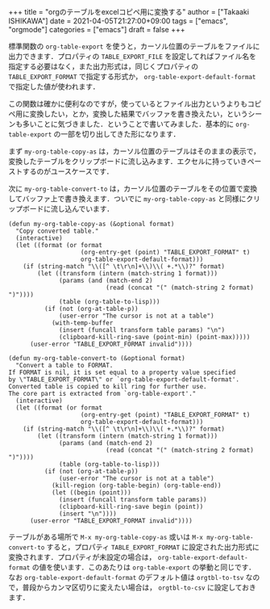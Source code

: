 +++
title = "orgのテーブルをexcelコピペ用に変換する"
author = ["Takaaki ISHIKAWA"]
date = 2021-04-05T21:27:00+09:00
tags = ["emacs", "orgmode"]
categories = ["emacs"]
draft = false
+++

標準関数の `org-table-export` を使うと，カーソル位置のテーブルをファイルに出力できます．プロパティの `TABLE_EXPORT_FILE` を設定してればファイル名を指定する必要はなく，また出力形式は，同じくプロパティの `TABLE_EXPORT_FORMAT` で指定する形式か， `org-table-export-default-format` で指定した値が使われます．

この関数は確かに便利なのですが，使っているとファイル出力というよりもコピペ用に変換したい，とか，変換した結果でバッファを書き換えたい，というシーンも多いことに気づきました．ということで書いてみました．基本的に `org-table-export` の一部を切り出してきた形になります．

まず `my-org-table-copy-as` は，カーソル位置のテーブルはそのままの表示で，変換したテーブルをクリップボードに流し込みます．エクセルに持っていきペーストするのがユースケースです．

次に `my-org-table-convert-to` は，カーソル位置のテーブルをその位置で変換してバッファ上で書き換えます．ついでに `my-org-table-copy-as` と同様にクリップボードに流し込んでいます．

```emacs-lisp
(defun my-org-table-copy-as (&optional format)
  "Copy converted table."
  (interactive)
  (let ((format (or format
                    (org-entry-get (point) "TABLE_EXPORT_FORMAT" t)
                    org-table-export-default-format)))
    (if (string-match "\\([^ \t\r\n]+\\)\\( +.*\\)?" format)
        (let ((transform (intern (match-string 1 format)))
              (params (and (match-end 2)
                           (read (concat "(" (match-string 2 format) ")"))))
              (table (org-table-to-lisp)))
          (if (not (org-at-table-p))
              (user-error "The cursor is not at a table")
            (with-temp-buffer
              (insert (funcall transform table params) "\n")
              (clipboard-kill-ring-save (point-min) (point-max)))))
      (user-error "TABLE_EXPORT_FORMAT invalid"))))

(defun my-org-table-convert-to (&optional format)
  "Convert a table to FORMAT.
If FORMAT is nil, it is set equal to a property value specified
by \"TABLE_EXPORT_FORMAT\" or `org-table-export-default-format'.
Converted table is copied to kill ring for further use.
The core part is extracted from `org-table-export'."
  (interactive)
  (let ((format (or format
                    (org-entry-get (point) "TABLE_EXPORT_FORMAT" t)
                    org-table-export-default-format)))
    (if (string-match "\\([^ \t\r\n]+\\)\\( +.*\\)?" format)
        (let ((transform (intern (match-string 1 format)))
              (params (and (match-end 2)
                           (read (concat "(" (match-string 2 format) ")"))))
              (table (org-table-to-lisp)))
          (if (not (org-at-table-p))
              (user-error "The cursor is not at a table")
            (kill-region (org-table-begin) (org-table-end))
            (let ((begin (point)))
              (insert (funcall transform table params))
              (clipboard-kill-ring-save begin (point))
              (insert "\n"))))
      (user-error "TABLE_EXPORT_FORMAT invalid"))))
```

テーブルがある場所で `M-x my-org-table-copy-as` 或いは `M-x my-org-table-convert-to` すると，プロパティ `TABLE_EXPORT_FORMAT` に設定された出力形式に変換されます．プロパティが未設定の場合は， `org-table-export-default-format` の値を使います．このあたりは `org-table-export` の挙動と同じです．なお `org-table-export-default-format` のデフォルト値は `orgtbl-to-tsv` なので，普段からカンマ区切りに変えたい場合は， `orgtbl-to-csv` に設定しておきます．
